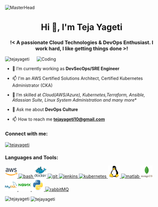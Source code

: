 ![MasterHead](https://mir-s3-cdn-cf.behance.net/project_modules/max_1200/f28b4022600593.58c272e374fa3.gif)
<h1 align="center">Hi 👋, I'm Teja Yageti</h1>
<h3 align="center"> !< A passionate Cloud Technologies & DevOps Enthusiast. I work hard, I like getting things done >! </h3>
<img align="right" alt="Coding" width="400" src="https://camo.githubusercontent.com/84b6c45034b74eb4944bcba2704f885f9458224872be2dbfb9ceee3d657ae737/68747470733a2f2f6d69726f2e6d656469756d2e636f6d2f6d61782f323136302f312a3953334a684d744c47696163704e707a6957474e31412e676966">






<p align="left"> <img src="https://komarev.com/ghpvc/?username=tejayageti&label=Profile%20views&color=0e75b6&style=flat" alt="tejayageti" /> </p>

- 🔭 I’m currently working as **DevSecOps/SRE Engineer**

- 📫 I'm an AWS Certified Solutions Architect, Certified Kubernetes Administrator (CKA)

- 🌱 I’m skilled at *Cloud(AWS/Azure), Kubernetes,Terraform, Ansible, Atlassian Suite, Linux System Administration and many more**

- 💬 Ask me about **DevOps Culture**

- 📫 How to reach me **tejayageti10@gmail.com**


<h3 align="left">Connect with me:</h3>
<p align="left">
<a href="https://linkedin.com/in/tejayageti" target="blank"><img align="center" src="https://raw.githubusercontent.com/rahuldkjain/github-profile-readme-generator/master/src/images/icons/Social/linked-in-alt.svg" alt="tejayageti" height="30" width="40" /></a>
</p>

<h3 align="left">Languages and Tools:</h3>
<p align="left"> <a href="https://aws.amazon.com" target="_blank" rel="noreferrer"> <img src="https://raw.githubusercontent.com/devicons/devicon/master/icons/amazonwebservices/amazonwebservices-original-wordmark.svg" alt="aws" width="40" height="40"/> </a> <a href="https://www.gnu.org/software/bash/" target="_blank" rel="noreferrer"> <img src="https://www.vectorlogo.zone/logos/gnu_bash/gnu_bash-icon.svg" alt="bash" width="40" height="40"/> </a> <a href="https://www.docker.com/" target="_blank" rel="noreferrer"> <img src="https://raw.githubusercontent.com/devicons/devicon/master/icons/docker/docker-original-wordmark.svg" alt="docker" width="40" height="40"/> </a> <a href="https://git-scm.com/" target="_blank" rel="noreferrer"> <img src="https://www.vectorlogo.zone/logos/git-scm/git-scm-icon.svg" alt="git" width="40" height="40"/> </a> <a href="https://www.jenkins.io" target="_blank" rel="noreferrer"> <img src="https://www.vectorlogo.zone/logos/jenkins/jenkins-icon.svg" alt="jenkins" width="40" height="40"/> </a> <a href="https://kubernetes.io" target="_blank" rel="noreferrer"> <img src="https://www.vectorlogo.zone/logos/kubernetes/kubernetes-icon.svg" alt="kubernetes" width="40" height="40"/> </a> <a href="https://www.linux.org/" target="_blank" rel="noreferrer"> <img src="https://raw.githubusercontent.com/devicons/devicon/master/icons/linux/linux-original.svg" alt="linux" width="40" height="40"/> </a> <a href="https://www.mathworks.com/" target="_blank" rel="noreferrer"> <img src="https://upload.wikimedia.org/wikipedia/commons/2/21/Matlab_Logo.png" alt="matlab" width="40" height="40"/> </a> <a href="https://www.mongodb.com/" target="_blank" rel="noreferrer"> <img src="https://raw.githubusercontent.com/devicons/devicon/master/icons/mongodb/mongodb-original-wordmark.svg" alt="mongodb" width="40" height="40"/> </a> <a href="https://www.mysql.com/" target="_blank" rel="noreferrer"> <img src="https://raw.githubusercontent.com/devicons/devicon/master/icons/mysql/mysql-original-wordmark.svg" alt="mysql" width="40" height="40"/> </a> <a href="https://www.nginx.com" target="_blank" rel="noreferrer"> <img src="https://raw.githubusercontent.com/devicons/devicon/master/icons/nginx/nginx-original.svg" alt="nginx" width="40" height="40"/> </a> <a href="https://www.python.org" target="_blank" rel="noreferrer"> <img src="https://raw.githubusercontent.com/devicons/devicon/master/icons/python/python-original.svg" alt="python" width="40" height="40"/> </a> <a href="https://www.rabbitmq.com" target="_blank" rel="noreferrer"> <img src="https://www.vectorlogo.zone/logos/rabbitmq/rabbitmq-icon.svg" alt="rabbitMQ" width="40" height="40"/> </a> </p>

<p><img align="left" src="https://github-readme-stats.vercel.app/api/top-langs?username=tejayageti&show_icons=true&locale=en&layout=compact" alt="tejayageti" /></p>

<p>&nbsp;<img align="center" src="https://github-readme-stats.vercel.app/api?username=tejayageti&show_icons=true&locale=en" alt="tejayageti" /></p>
